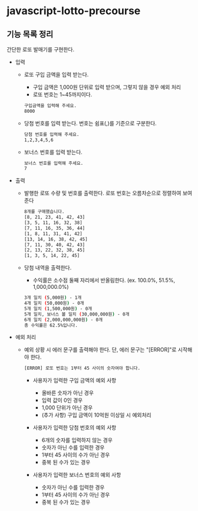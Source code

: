 # javascript-lotto-precourse

## 기능 목록 정리

간단한 로또 발매기를 구현한다.

-   입력

    -   로또 구입 금액을 입력 받는다.
        -   구입 금액은 1,000원 단위로 입력 받으며, 그렇지 않을 경우 예외 처리
        -   로또 번호는 1~45까지이다.
        ```bash
        구입금액을 입력해 주세요.
        8000
        ```
    -   당첨 번호를 입력 받는다. 번호는 쉼표(,)를 기준으로 구분한다.

        ```bash
        당첨 번호를 입력해 주세요.
        1,2,3,4,5,6
        ```

    -   보너스 번호를 입력 받는다.

        ```bash
        보너스 번호를 입력해 주세요.
        7
        ```

-   출력

    -   발행한 로또 수량 및 번호를 출력한다. 로또 번호는 오름차순으로 정렬하여 보여준다

        ```bash
        8개를 구매했습니다.
        [8, 21, 23, 41, 42, 43]
        [3, 5, 11, 16, 32, 38]
        [7, 11, 16, 35, 36, 44]
        [1, 8, 11, 31, 41, 42]
        [13, 14, 16, 38, 42, 45]
        [7, 11, 30, 40, 42, 43]
        [2, 13, 22, 32, 38, 45]
        [1, 3, 5, 14, 22, 45]
        ```

    -   당첨 내역을 출력한다.

        -   수익률은 소수점 둘째 자리에서 반올림한다. (ex. 100.0%, 51.5%, 1,000,000.0%)

        ```bash
        3개 일치 (5,000원) - 1개
        4개 일치 (50,000원) - 0개
        5개 일치 (1,500,000원) - 0개
        5개 일치, 보너스 볼 일치 (30,000,000원) - 0개
        6개 일치 (2,000,000,000원) - 0개
        총 수익률은 62.5%입니다.
        ```

-   예외 처리

    -   예외 상황 시 에러 문구를 출력해야 한다. 단, 에러 문구는 "[ERROR]"로 시작해야 한다.

        ```bash
        [ERROR] 로또 번호는 1부터 45 사이의 숫자여야 합니다.
        ```

        -   사용자가 입력한 구입 금액의 예외 사항

            -   올바른 숫자가 아닌 경우
            -   입력 값이 0인 경우
            -   1,000 단위가 아닌 경우
            -   (추가 사항) 구입 금액이 10억원 이상일 시 예외처리

        -   사용자가 입력한 당첨 번호의 예외 사항

            -   6개의 숫자를 입력하지 않는 경우
            -   숫자가 아닌 수를 입력한 경우
            -   1부터 45 사이의 수가 아닌 경우
            -   중복 된 수가 있는 경우

        -   사용자가 입력한 보너스 번호의 예외 사항

            -   숫자가 아닌 수를 입력한 경우
            -   1부터 45 사이의 수가 아닌 경우
            -   중복 된 수가 있는 경우
